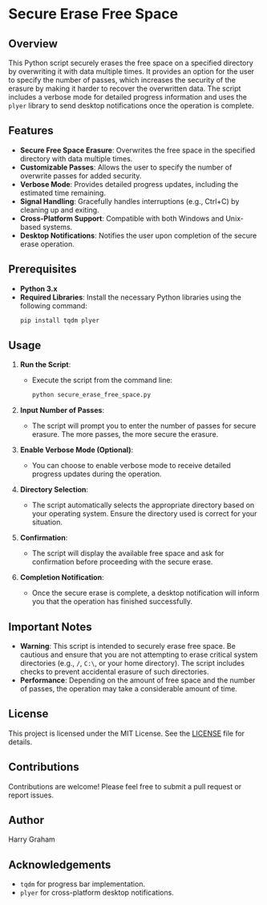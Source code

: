 # Secure Erase Free Space

## Overview
This Python script securely erases the free space on a specified directory by overwriting it with data multiple times. It provides an option for the user to specify the number of passes, which increases the security of the erasure by making it harder to recover the overwritten data. The script includes a verbose mode for detailed progress information and uses the `plyer` library to send desktop notifications once the operation is complete.

## Features
- **Secure Free Space Erasure**: Overwrites the free space in the specified directory with data multiple times.
- **Customizable Passes**: Allows the user to specify the number of overwrite passes for added security.
- **Verbose Mode**: Provides detailed progress updates, including the estimated time remaining.
- **Signal Handling**: Gracefully handles interruptions (e.g., Ctrl+C) by cleaning up and exiting.
- **Cross-Platform Support**: Compatible with both Windows and Unix-based systems.
- **Desktop Notifications**: Notifies the user upon completion of the secure erase operation.

## Prerequisites
- **Python 3.x**
- **Required Libraries**: Install the necessary Python libraries using the following command:
  ```sh
  pip install tqdm plyer
  ```

## Usage
1. **Run the Script**:
   - Execute the script from the command line:
     ```sh
     python secure_erase_free_space.py
     ```

2. **Input Number of Passes**:
   - The script will prompt you to enter the number of passes for secure erasure. The more passes, the more secure the erasure.

3. **Enable Verbose Mode (Optional)**:
   - You can choose to enable verbose mode to receive detailed progress updates during the operation.

4. **Directory Selection**:
   - The script automatically selects the appropriate directory based on your operating system. Ensure the directory used is correct for your situation.

5. **Confirmation**:
   - The script will display the available free space and ask for confirmation before proceeding with the secure erase.

6. **Completion Notification**:
   - Once the secure erase is complete, a desktop notification will inform you that the operation has finished successfully.

## Important Notes
- **Warning**: This script is intended to securely erase free space. Be cautious and ensure that you are not attempting to erase critical system directories (e.g., `/`, `C:\`, or your home directory). The script includes checks to prevent accidental erasure of such directories.
- **Performance**: Depending on the amount of free space and the number of passes, the operation may take a considerable amount of time.

## License
This project is licensed under the MIT License. See the [LICENSE](LICENSE) file for details.

## Contributions
Contributions are welcome! Please feel free to submit a pull request or report issues.

## Author
Harry Graham

## Acknowledgements
- `tqdm` for progress bar implementation.
- `plyer` for cross-platform desktop notifications.
